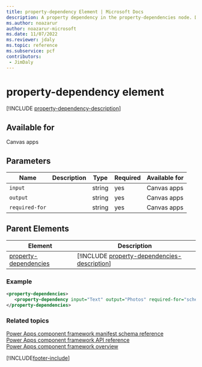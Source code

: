 ```yaml
---
title: property-dependency Element | Microsoft Docs
description: A property dependency in the property-dependencies node. Defines dependency between two properties.
ms.author: noazarur
author: noazarur-microsoft
ms.date: 11/07/2022
ms.reviewer: jdaly
ms.topic: reference
ms.subservice: pcf
contributors:
 - JimDaly
---
```


# property-dependency element

[!INCLUDE [property-dependency-description](includes/property-dependency-description.md)]

## Available for

Canvas apps

## Parameters

|Name|Description|Type|Required|Available for|
|--|--|--|--|-----|
|`input`||string|yes|Canvas apps|
|`output`||string|yes|Canvas apps|
|`required-for`||string|yes|Canvas apps|

## Parent Elements

|Element|Description|
|--|--|
|[property-dependencies](property-dependencies.md)|[!INCLUDE [property-dependencies-description](includes/property-dependencies-description.md)]|

### Example

```XML
<property-dependencies>
   <property-dependency input="Text" output="Photos" required-for="schema" />
</property-dependencies>
```

### Related topics

[Power Apps component framework manifest schema reference](index.md)<br/>
[Power Apps component framework API reference](../reference/index.md)<br/>
[Power Apps component framework overview](../overview.md)

[!INCLUDE[footer-include](../../../includes/footer-banner.md)]